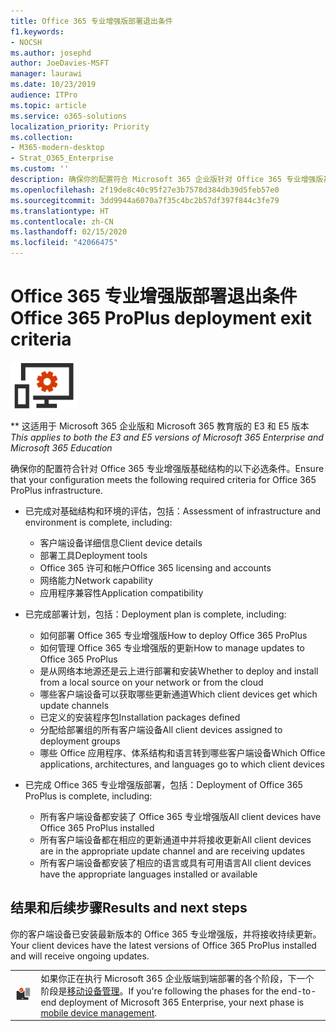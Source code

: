 ```yaml
---
title: Office 365 专业增强版部署退出条件
f1.keywords:
- NOCSH
ms.author: josephd
author: JoeDavies-MSFT
manager: laurawi
ms.date: 10/23/2019
audience: ITPro
ms.topic: article
ms.service: o365-solutions
localization_priority: Priority
ms.collection:
- M365-modern-desktop
- Strat_O365_Enterprise
ms.custom: ''
description: 确保你的配置符合 Microsoft 365 企业版针对 Office 365 专业增强版基础结构的条件。
ms.openlocfilehash: 2f19de8c40c95f27e3b7578d384db39d5feb57e0
ms.sourcegitcommit: 3dd9944a6070a7f35c4bc2b57df397f844c3fe79
ms.translationtype: HT
ms.contentlocale: zh-CN
ms.lasthandoff: 02/15/2020
ms.locfileid: "42066475"
---
```

# <a name="office-365-proplus-deployment-exit-criteria"></a><span data-ttu-id="85955-103">Office 365 专业增强版部署退出条件</span><span class="sxs-lookup"><span data-stu-id="85955-103">Office 365 ProPlus deployment exit criteria</span></span>

![阶段 4：Office 365 专业增强版](../media/deploy-foundation-infrastructure/O365proplus_icon-small.png)

<span data-ttu-id="85955-105">\*\* 这适用于 Microsoft 365 企业版和 Microsoft 365 教育版的 E3 和 E5 版本</span><span class="sxs-lookup"><span data-stu-id="85955-105">*This applies to both the E3 and E5 versions of Microsoft 365 Enterprise and Microsoft 365 Education*</span></span>

<span data-ttu-id="85955-106">确保你的配置符合针对 Office 365 专业增强版基础结构的以下必选条件。</span><span class="sxs-lookup"><span data-stu-id="85955-106">Ensure that your configuration meets the following required criteria for Office 365 ProPlus infrastructure.</span></span>

- <span data-ttu-id="85955-107">已完成对基础结构和环境的评估，包括：</span><span class="sxs-lookup"><span data-stu-id="85955-107">Assessment of infrastructure and environment is complete, including:</span></span>

    - <span data-ttu-id="85955-108">客户端设备详细信息</span><span class="sxs-lookup"><span data-stu-id="85955-108">Client device details</span></span>
    - <span data-ttu-id="85955-109">部署工具</span><span class="sxs-lookup"><span data-stu-id="85955-109">Deployment tools</span></span>
    - <span data-ttu-id="85955-110">Office 365 许可和帐户</span><span class="sxs-lookup"><span data-stu-id="85955-110">Office 365 licensing and accounts</span></span>
    - <span data-ttu-id="85955-111">网络能力</span><span class="sxs-lookup"><span data-stu-id="85955-111">Network capability</span></span>
    - <span data-ttu-id="85955-112">应用程序兼容性</span><span class="sxs-lookup"><span data-stu-id="85955-112">Application compatibility</span></span>

- <span data-ttu-id="85955-113">已完成部署计划，包括：</span><span class="sxs-lookup"><span data-stu-id="85955-113">Deployment plan is complete, including:</span></span>

    - <span data-ttu-id="85955-114">如何部署 Office 365 专业增强版</span><span class="sxs-lookup"><span data-stu-id="85955-114">How to deploy Office 365 ProPlus</span></span>
    - <span data-ttu-id="85955-115">如何管理 Office 365 专业增强版的更新</span><span class="sxs-lookup"><span data-stu-id="85955-115">How to manage updates to Office 365 ProPlus</span></span>
    - <span data-ttu-id="85955-116">是从网络本地源还是云上进行部署和安装</span><span class="sxs-lookup"><span data-stu-id="85955-116">Whether to deploy and install from a local source on your network or from the cloud</span></span>
    - <span data-ttu-id="85955-117">哪些客户端设备可以获取哪些更新通道</span><span class="sxs-lookup"><span data-stu-id="85955-117">Which client devices get which update channels</span></span>
    - <span data-ttu-id="85955-118">已定义的安装程序包</span><span class="sxs-lookup"><span data-stu-id="85955-118">Installation packages defined</span></span>
    - <span data-ttu-id="85955-119">分配给部署组的所有客户端设备</span><span class="sxs-lookup"><span data-stu-id="85955-119">All client devices assigned to deployment groups</span></span>
    - <span data-ttu-id="85955-120">哪些 Office 应用程序、体系结构和语言转到哪些客户端设备</span><span class="sxs-lookup"><span data-stu-id="85955-120">Which Office applications, architectures, and languages go to which client devices</span></span>

- <span data-ttu-id="85955-121">已完成 Office 365 专业增强版部署，包括：</span><span class="sxs-lookup"><span data-stu-id="85955-121">Deployment of Office 365 ProPlus is complete, including:</span></span>

    - <span data-ttu-id="85955-122">所有客户端设备都安装了 Office 365 专业增强版</span><span class="sxs-lookup"><span data-stu-id="85955-122">All client devices have Office 365 ProPlus installed</span></span>
    - <span data-ttu-id="85955-123">所有客户端设备都在相应的更新通道中并将接收更新</span><span class="sxs-lookup"><span data-stu-id="85955-123">All client devices are in the appropriate update channel and are receiving updates</span></span>
    - <span data-ttu-id="85955-124">所有客户端设备都安装了相应的语言或具有可用语言</span><span class="sxs-lookup"><span data-stu-id="85955-124">All client devices have the appropriate languages installed or available</span></span>



## <a name="results-and-next-steps"></a><span data-ttu-id="85955-125">结果和后续步骤</span><span class="sxs-lookup"><span data-stu-id="85955-125">Results and next steps</span></span>

<span data-ttu-id="85955-126">你的客户端设备已安装最新版本的 Office 365 专业增强版，并将接收持续更新。</span><span class="sxs-lookup"><span data-stu-id="85955-126">Your client devices have the latest versions of Office 365 ProPlus installed and will receive ongoing updates.</span></span>

|||
|:-------|:-----|
|![阶段 5：移动设备管理](../media/deploy-foundation-infrastructure/mobiledevicemgmt_icon-small.png)| <span data-ttu-id="85955-128">如果你正在执行 Microsoft 365 企业版端到端部署的各个阶段，下一个阶段是[移动设备管理](mobility-infrastructure.md)。</span><span class="sxs-lookup"><span data-stu-id="85955-128">If you're following the phases for the end-to-end deployment of Microsoft 365 Enterprise, your next phase is [mobile device management](mobility-infrastructure.md).</span></span> |
